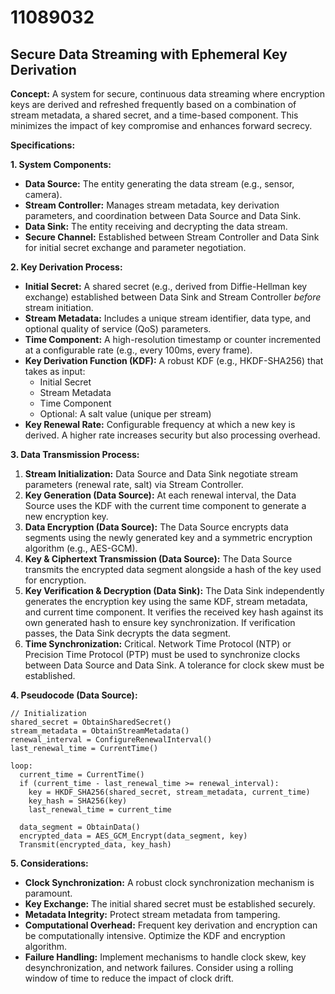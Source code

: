 # 11089032

## Secure Data Streaming with Ephemeral Key Derivation

**Concept:** A system for secure, continuous data streaming where encryption keys are derived and refreshed frequently based on a combination of stream metadata, a shared secret, and a time-based component. This minimizes the impact of key compromise and enhances forward secrecy.

**Specifications:**

**1. System Components:**

*   **Data Source:** The entity generating the data stream (e.g., sensor, camera).
*   **Stream Controller:**  Manages stream metadata, key derivation parameters, and coordination between Data Source and Data Sink.
*   **Data Sink:** The entity receiving and decrypting the data stream.
*   **Secure Channel:**  Established between Stream Controller and Data Sink for initial secret exchange and parameter negotiation.

**2. Key Derivation Process:**

*   **Initial Secret:** A shared secret (e.g., derived from Diffie-Hellman key exchange) established between Data Sink and Stream Controller *before* stream initiation.
*   **Stream Metadata:** Includes a unique stream identifier, data type, and optional quality of service (QoS) parameters.
*   **Time Component:**  A high-resolution timestamp or counter incremented at a configurable rate (e.g., every 100ms, every frame).
*   **Key Derivation Function (KDF):** A robust KDF (e.g., HKDF-SHA256) that takes as input:
    *   Initial Secret
    *   Stream Metadata
    *   Time Component
    *   Optional: A salt value (unique per stream)
*   **Key Renewal Rate:** Configurable frequency at which a new key is derived. A higher rate increases security but also processing overhead.

**3. Data Transmission Process:**

1.  **Stream Initialization:** Data Source and Data Sink negotiate stream parameters (renewal rate, salt) via Stream Controller.
2.  **Key Generation (Data Source):** At each renewal interval, the Data Source uses the KDF with the current time component to generate a new encryption key.
3.  **Data Encryption (Data Source):** The Data Source encrypts data segments using the newly generated key and a symmetric encryption algorithm (e.g., AES-GCM).
4.  **Key & Ciphertext Transmission (Data Source):** The Data Source transmits the encrypted data segment alongside a hash of the key used for encryption.
5.  **Key Verification & Decryption (Data Sink):** The Data Sink independently generates the encryption key using the same KDF, stream metadata, and current time component. It verifies the received key hash against its own generated hash to ensure key synchronization. If verification passes, the Data Sink decrypts the data segment.
6.  **Time Synchronization:** Critical. Network Time Protocol (NTP) or Precision Time Protocol (PTP) must be used to synchronize clocks between Data Source and Data Sink.  A tolerance for clock skew must be established.

**4.  Pseudocode (Data Source):**

```
// Initialization
shared_secret = ObtainSharedSecret()
stream_metadata = ObtainStreamMetadata()
renewal_interval = ConfigureRenewalInterval()
last_renewal_time = CurrentTime()

loop:
  current_time = CurrentTime()
  if (current_time - last_renewal_time >= renewal_interval):
    key = HKDF_SHA256(shared_secret, stream_metadata, current_time)
    key_hash = SHA256(key)
    last_renewal_time = current_time

  data_segment = ObtainData()
  encrypted_data = AES_GCM_Encrypt(data_segment, key)
  Transmit(encrypted_data, key_hash)
```

**5. Considerations:**

*   **Clock Synchronization:**  A robust clock synchronization mechanism is paramount.
*   **Key Exchange:** The initial shared secret must be established securely.
*   **Metadata Integrity:**  Protect stream metadata from tampering.
*   **Computational Overhead:**  Frequent key derivation and encryption can be computationally intensive.  Optimize the KDF and encryption algorithm.
*   **Failure Handling:** Implement mechanisms to handle clock skew, key desynchronization, and network failures.  Consider using a rolling window of time to reduce the impact of clock drift.